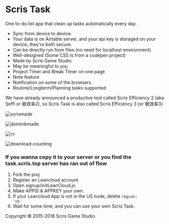 # Scris Task
One to-do list app that clean up tasks automatically every day.

- Sync from device to device.
- Your data is on Airtable server, and your api key is storaged on your device, they're both secure.
- Can be directly run from files (no need for localhost environment)
- Well-designed (Some CSS is from a codepen project)
- Made by Scris Game Studio
- May be meaningful to you
- Project Timer and Break Timer on one page
- Note feature
- Notification on some of the browsers.
- Routine/Longterm/Planning tasks supported

We have already announced a productive tool called Scris Efficiency 2 (aka Seffi or 极效率2), so Scris Task is also called Scris Efficiency 3 (or 极效率3)

![scrismade](https://img.shields.io/badge/Made%20with%20love%20by-Scris%20Game%20Studio-33ccff.svg)

![dominikmade](https://img.shields.io/badge/Developed%20by-Dominik%20Qiu-brightgreen.svg)

![rv](https://img.shields.io/github/release/scris/scristask.svg)

![download-counting](https://img.shields.io/github/downloads/atom/atom/total.svg)

### If you wanna copy it to your server or you find the task.scris.top server has ran out of flow
1. Fork the proj
2. Register an Leancloud account
3. Open signup/initLeanCloud.js
4. Make APPID & APPKEY your own.
5. If your Leancloud App is not in the US node, delete <code>region: 'us'</code>
6. Wait for some time, and you can use your own Scris Task.

Copyright &copy; 2015-2018 Scris Game Studio.

